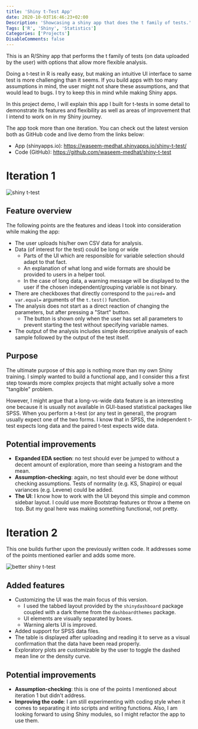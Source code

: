 ```yaml
---
title: 'Shiny t-Test App'
date: 2020-10-03T16:46:23+02:00
Description: 'Showcasing a shiny app that does the t family of tests.'
Tags: ['R', 'Shiny', 'Statistics']
Categories: ['Projects']
DisableComments: false
---
```


This is an R/Shiny app that performs the t family of tests (on data uploaded
by the user) with options that allow more flexible analysis.

Doing a t-test in R is really easy, but making an intuitive UI interface to
same test is more challenging than it seems. If you build apps with too many
assumptions in mind, the user might not share these assumptions, and that
would lead to bugs. I try to keep this in mind while making Shiny apps.

In this project demo, I will explain this app I built for t-tests in some
detail to demonstrate its features and flexibility as well as areas of
improvement that I intend to work on in my Shiny journey.

The app took more than one iteration. You can check out the latest version
both as GitHub code and live demo from the links below:

- App (shinyapps.io): https://waseem-medhat.shinyapps.io/shiny-t-test/
- Code (GitHub): https://github.com/waseem-medhat/shiny-t-test

# Iteration 1

![shiny t-test](https://i.imgur.com/H8wXloD.gif)

## Feature overview

The following points are the features and ideas I took into consideration
while making the app:

- The user uploads his/her own CSV data for analysis.
- Data (of interest for the test) could be long or wide
  - Parts of the UI which are responsible for variable selection should
    adapt to that fact.
  - An explanation of what long and wide formats are should be provided to
    users in a helper tool.
  - In the case of long data, a warning message will be displayed to the user
    if the chosen independent/grouping variable is not binary.
- There are checkboxes that directly correspond to the `paired=` and
  `var.equal=` arguments of the `t.test()` function.
- The analysis does not start as a direct reaction of changing the parameters,
  but after pressing a "Start" button.
  - The button is shown only when the user has set all parameters to prevent starting the test without specifying variable names.
- The output of the analysis includes simple descriptive analysis of each
  sample followed by the output of the test itself.

## Purpose

The ultimate purpose of this app is nothing more than my own Shiny training.
I simply wanted to build a functional app, and I consider this a first step
towards more complex projects that might actually solve a more "tangible"
problem.

However, I might argue that a long-vs-wide data feature is an interesting one
because it is usually not available in GUI-based statistical packages like
SPSS. When you perform a t-test (or any test in general), the program usually
expect one of the two forms. I know that in SPSS, the independent t-test
expects long data and the paired t-test expects wide data.

## Potential improvements

- **Expanded EDA section**: no test should ever be jumped to without a decent amount
  of exploration, more than seeing a histogram and the mean.
- **Assumption-checking**: again, no test should ever be done without
  checking assumptions. Tests of normality (e.g. KS, Shapiro) or equal
  variances (e.g. Levene) could be added.
- **The UI**: I know how to work with the UI beyond this simple and common
  sidebar layout. I could use more Bootstrap features or throw a theme on
  top. But my goal here was making something functional, not pretty.

# Iteration 2

This one builds further upon the previously written code. It addresses some
of the points mentioned earlier and adds some more.

![better shiny t-test](https://i.imgur.com/ghIrutv.gif)

## Added features

- Customizing the UI was the main focus of this version.
  - I used the tabbed layout provided by the `shinydashboard` package coupled
    with a dark theme from the `dashboardthemes` package.
  - UI elements are visually separated by boxes.
  - Warning alerts UI is improved.
- Added support for SPSS data files.
- The table is displayed after uploading and reading it to serve as a visual
  confirmation that the data have been read properly.
- Exploratory plots are customizable by the user to toggle the dashed mean
  line or the density curve.

## Potential improvements

- **Assumption-checking**: this is one of the points I mentioned about
  iteration 1 but didn't address.
- **Improving the code**: I am still experimenting with coding style when it
  comes to separating it into scripts and writing functions. Also, I am
  looking forward to using Shiny modules, so I might refactor the app to use
  them.
